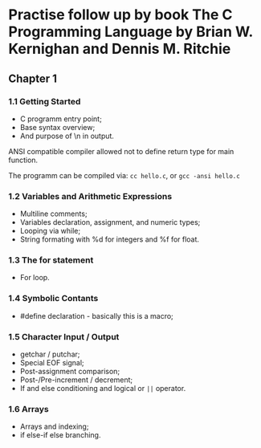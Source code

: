 Practise follow up by book The C Programming Language by Brian W. Kernighan and Dennis M. Ritchie
===

Chapter 1
---

### 1.1 Getting Started

* C programm entry point;
* Base syntax overview;
* And purpose of \n in output.

ANSI compatible compiler allowed not to define return type for main function.

The programm can be compiled via: `cc hello.c`, or `gcc -ansi hello.c`

### 1.2 Variables and Arithmetic Expressions

* Multiline comments;
* Variables declaration, assignment, and numeric types;
* Looping via while;
* String formating with %d for integers and %f for float.

### 1.3 The for statement

* For loop.

### 1.4 Symbolic Contants

* #define declaration - basically this is a macro;

### 1.5 Character Input / Output

* getchar / putchar;
* Special EOF signal;
* Post-assignment comparison;
* Post-/Pre-increment / decrement;
* If and else conditioning and logical or `||` operator.

### 1.6 Arrays

* Arrays and indexing;
* if else-if else branching.


